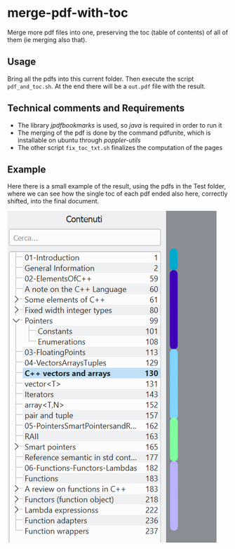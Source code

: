 # merge-pdf-with-toc
Merge more pdf files into one, preserving the toc (table of contents) of all of them (ie merging also that).

## Usage
Bring all the pdfs into this current folder. Then execute the script `pdf_and_toc.sh`. At the end there will be a `out.pdf` file with the result.

## Technical comments and Requirements
- The library *jpdfbookmarks* is used, so *java* is required in order to run it
- The merging of the pdf is done by the command pdfunite, which is installable on ubuntu through *poppler-utils*
- The other script `fix_toc_txt.sh` finalizes the computation of the pages 

## Example
Here there is a small example of the result, using the pdfs in the Test folder, where we can see how the single toc of each pdf ended also here, correctly shifted, into the final document.

![example of the result](./example.png)
